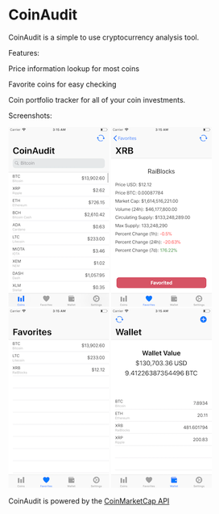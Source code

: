 # CoinAudit
CoinAudit is a simple to use cryptocurrency analysis tool. 

Features:

Price information lookup for most coins

Favorite coins for easy checking

Coin portfolio tracker for all of your coin investments.



Screenshots:

![](1.png)
![](2.png)
![](3.png)
![](4.png)


CoinAudit is powered by the [CoinMarketCap API](https://coinmarketcap.com)
